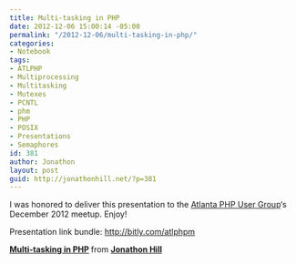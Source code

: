 ```yaml
---
title: Multi-tasking in PHP
date: 2012-12-06 15:00:14 -05:00
permalink: "/2012-12-06/multi-tasking-in-php/"
categories:
- Notebook
tags:
- ATLPHP
- Multiprocessing
- Multitasking
- Mutexes
- PCNTL
- phm
- PHP
- POSIX
- Presentations
- Semaphores
id: 381
author: Jonathon
layout: post
guid: http://jonathonhill.net/?p=381
---
```


I was honored to deliver this presentation to the <a href="http://atlantaphp.org/" target="_blank">Atlanta PHP User Group</a>&#8216;s December 2012 meetup. Enjoy!

Presentation link bundle: <a href="http://bitly.com/atlphpm" target="_blank">http://bitly.com/atlphpm</a>



<div style="margin-bottom: 5px;">
  <strong> <a title="Multi-tasking in PHP" href="http://www.slideshare.net/compwright/multiprocessing" target="_blank">Multi-tasking in PHP</a> </strong> from <strong><a href="http://www.slideshare.net/compwright" target="_blank">Jonathon Hill</a></strong>
</div>